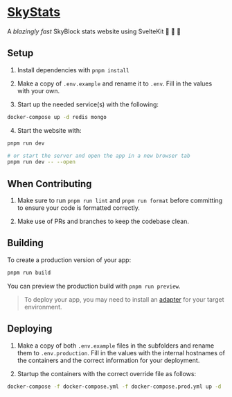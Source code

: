 # [SkyStats](https://skystats.dev)

A _blazingly fast_ SkyBlock stats website using SvelteKit 🚀 🚀 🚀

## Setup

1. Install dependencies with `pnpm install`

2. Make a copy of `.env.example` and rename it to `.env`. Fill in the values with your own.

3. Start up the needed service(s) with the following:

```bash
docker-compose up -d redis mongo
```

4. Start the website with:

```bash
pnpm run dev

# or start the server and open the app in a new browser tab
pnpm run dev -- --open
```

## When Contributing

1. Make sure to run `pnpm run lint` and `pnpm run format` before committing to ensure your code is formatted correctly.

2. Make use of PRs and branches to keep the codebase clean.

## Building

To create a production version of your app:

```bash
pnpm run build
```

You can preview the production build with `pnpm run preview`.

> To deploy your app, you may need to install an [adapter](https://kit.svelte.dev/docs/adapters) for your target environment.

## Deploying

1. Make a copy of both `.env.example` files in the subfolders and rename them to `.env.production`. Fill in the values with the internal hostnames of the containers and the correct information for your deployment.

2. Startup the containers with the correct override file as follows:

```bash
docker-compose -f docker-compose.yml -f docker-compose.prod.yml up -d
```
